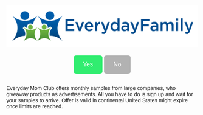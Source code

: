 <link href="https://fonts.googleapis.com/css?family=Poppins&display=swap" rel="stylesheet">
<style>
 body {
  font-family: 'Poppins', sans-serif;
  }
.yes {
  margin-top: 20px;
  background-color: #31ed70;
  border: none;
  color: white;
  border-radius: 10%;
  padding: 15px 25px;
  text-align: center;
  font-size: 16px;
  cursor: pointer;
}

.yes:hover {
  background-color: #28cc5f;
}
.no {
  margin-top: 20px;
  background-color: #b2b2b2;
  border: none;
  color: white;
  border-radius: 10%;
  padding: 15px 25px;
  text-align: center;
  font-size: 16px;
  cursor: pointer;
}

.no:hover {
  background-color: #7c7c7c;
}
</style>

<center><img src="logo.png" alt="Logo"></center>

<center><button class="yes"> Yes </button>
<button class="no"> No </button></center>
<br>

Everyday Mom Club offers monthly samples from large companies, who giveaway products as advertisements. All you have to do is sign up and wait for your samples to arrive. Offer is valid in continental United States might expire once limits are reached.

